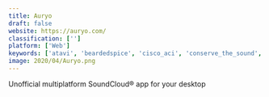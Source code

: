 ```yaml
---
title: Auryo
draft: false 
website: https://auryo.com/
classification: ['']
platform: ['Web']
keywords: ['atavi', 'beardedspice', 'cisco_aci', 'conserve_the_sound', 'cumulus', 'last.fm', 'manageengine_opmanager', 'octave', 'pocket', 'raindrop.io', 'serendipity_by_spotify', 'soundcleod', 'soundcloud', 'soundnode', 'soundsource', 'soundbar', 'tagpacker', 'ui_sound_kit_2', 'ui_sounds', 'yungcloud']
image: 2020/04/Auryo.png
---
```

Unofficial multiplatform SoundCloud® app for your desktop